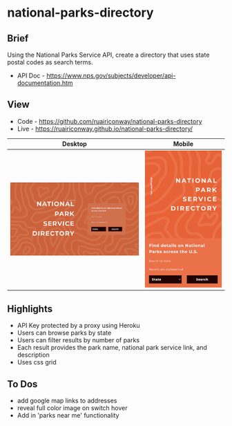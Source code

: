 # national-parks-directory

## Brief
Using the National Parks Service API, create a directory that uses state postal codes as search terms.
- API Doc - https://www.nps.gov/subjects/developer/api-documentation.htm

## View
- Code - https://github.com/ruairiconway/national-parks-directory
- Live - https://ruairiconway.github.io/national-parks-directory/

| Desktop | Mobile |
|---------|--------|
| ![desktop view of protfolio](/readme-assets/desktop.png) | ![mobile view of protfolio](/readme-assets/mobile.png) |

## Highlights

- API Key protected by a proxy using Heroku
- Users can browse parks by state
- Users can filter results by number of parks
- Each result provides the park name, national park service link, and description
- Uses css grid

## To Dos

- add google map links to addresses
- reveal full color image on switch hover
- Add in 'parks near me' functionality
